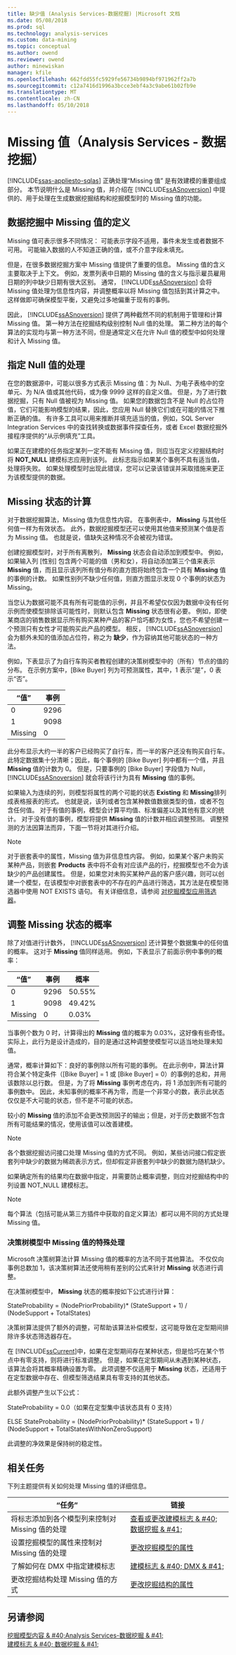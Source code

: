 ```yaml
---
title: 缺少值 (Analysis Services-数据挖掘) |Microsoft 文档
ms.date: 05/08/2018
ms.prod: sql
ms.technology: analysis-services
ms.custom: data-mining
ms.topic: conceptual
ms.author: owend
ms.reviewer: owend
author: minewiskan
manager: kfile
ms.openlocfilehash: 662fdd55fc5929fe56734b9894bf971962ff2a7b
ms.sourcegitcommit: c12a7416d1996a3bcce3ebf4a3c9abe61b02fb9e
ms.translationtype: MT
ms.contentlocale: zh-CN
ms.lasthandoff: 05/10/2018
---
```

# <a name="missing-values-analysis-services---data-mining"></a>Missing 值（Analysis Services - 数据挖掘）
[!INCLUDE[ssas-appliesto-sqlas](../../includes/ssas-appliesto-sqlas.md)]
  正确处理“Missing 值”   是有效建模的重要组成部分。 本节说明什么是 Missing 值，并介绍在 [!INCLUDE[ssASnoversion](../../includes/ssasnoversion-md.md)] 中提供的、用于处理在生成数据挖掘结构和挖掘模型时的 Missing 值的功能。  
  
## <a name="definition-of-missing-values-in-data-mining"></a>数据挖掘中 Missing 值的定义  
 Missing 值可表示很多不同情况： 可能表示字段不适用，事件未发生或者数据不可用。 可能输入数据的人不知道正确的值，或不介意字段未填充。  
  
 但是，在很多数据挖掘方案中 Missing 值提供了重要的信息。 Missing 值的含义主要取决于上下文。 例如，发票列表中日期的 Missing 值的含义与指示雇员雇用日期的列中缺少日期有很大区别。 通常， [!INCLUDE[ssASnoversion](../../includes/ssasnoversion-md.md)] 会将 Missing 值处理为信息性内容，并调整概率以将 Missing 值包括到其计算之中。 这样做即可确保模型平衡，又避免过多地偏重于现有的事例。  
  
 因此， [!INCLUDE[ssASnoversion](../../includes/ssasnoversion-md.md)] 提供了两种截然不同的机制用于管理和计算 Missing 值。 第一种方法在挖掘结构级别控制 Null 值的处理。 第二种方法的每个算法的实现均与第一种方法不同，但是通常定义在允许 Null 值的模型中如何处理和计入 Missing 值。  
  
## <a name="specifying-handling-of-nulls"></a>指定 Null 值的处理  
 在您的数据源中，可能以很多方式表示 Missing 值：为 Null、为电子表格中的空单元、为 N/A 值或其他代码，或为像 9999 这样的自定义值。 但是，为了进行数据挖掘，只有 Null 值被视为 Missing 值。 如果您的数据包含不是 Null 的占位符值，它们可能影响模型的结果，因此，您应用 Null 替换它们或在可能的情况下推断正确的值。 有许多工具可以用来推断并填充适当的值，例如，SQL Server Integration Services 中的查找转换或数据事件探查任务，或者 Excel 数据挖掘外接程序提供的“从示例填充”工具。  
  
 如果正在建模的任务指定某列一定不能有 Missing 值，则应当在定义挖掘结构时将 **NOT_NULL** 建模标志应用到该列。 此标志指示如果某个事例不具有适当值，处理将失败。 如果处理模型时出现此错误，您可以记录该错误并采取措施来更正为该模型提供的数据。  
  
## <a name="calculation-of-the-missing-state"></a>Missing 状态的计算  
 对于数据挖掘算法，Missing 值为信息性内容。 在事例表中， **Missing** 与其他任何值一样为有效状态。 此外，数据挖掘模型还可以使用其他值来预测某个值是否为 Missing 值。 也就是说，值缺失这种情况不会被视为错误。  
  
 创建挖掘模型时，对于所有离散列， **Missing** 状态会自动添加到模型中。 例如，如果输入列 [性别] 包含两个可能的值（男和女），将自动添加第三个值来表示 **Missing** 值，而且显示该列所有值分布的直方图将始终包含一个具有 **Missing** 值的事例的计数。 如果性别列不缺少任何值，则直方图显示发现 0 个事例的状态为 Missing。  
  
 当您认为数据可能不具有所有可能值的示例，并且不希望仅仅因为数据中没有任何示例而使模型排除该可能性时，则默认包含 **Missing** 状态很有必要。 例如，即使某商店的销售数据显示所有购买某种产品的客户恰巧都为女性，您也不希望创建一个预测只有女性才可能购买此产品的模型。 相反， [!INCLUDE[ssASnoversion](../../includes/ssasnoversion-md.md)] 会为额外未知的值添加占位符，称之为 **缺少**，作为容纳其他可能状态的一种方法。  
  
 例如，下表显示了为自行车购买者教程创建的决策树模型中的（所有）节点的值的分布。 在示例方案中，[Bike Buyer] 列为可预测属性，其中，1 表示“是”，0 表示“否”。  
  
|“值”|事例|  
|-----------|-----------|  
|0|9296|  
|1|9098|  
|Missing|0|  
  
 此分布显示大约一半的客户已经购买了自行车，而一半的客户还没有购买自行车。 此特定数据集十分清晰；因此，每个事例的 [Bike Buyer] 列中都有一个值，并且 **Missing** 值的计数为 0。 但是，只要事例的 [Bike Buyer] 字段值为 Null， [!INCLUDE[ssASnoversion](../../includes/ssasnoversion-md.md)] 就会将该行计为具有 **Missing** 值的事例。  
  
 如果输入为连续的列，则模型将属性的两个可能的状态 **Existing** 和 **Missing**排列成表格报表的形式。 也就是说，该列或者包含某种数值数据类型的值，或者不包含任何值。 对于有值的事例，模型会计算平均值、标准偏差以及其他有意义的统计。 对于没有值的事例，模型将提供 **Missing** 值的计数并相应调整预测。 调整预测的方法因算法而异，下面一节将对其进行介绍。  
  
> [!NOTE]  
>  对于嵌套表中的属性，Missing 值为非信息性内容。 例如，如果某个客户未购买某种产品，则嵌套 **Products** 表中将不会有对应该产品的行，挖掘模型也不会为该缺少的产品创建属性。 但是，如果您对未购买某种产品的客户感兴趣，则可以创建一个模型，在该模型中对嵌套表中的不存在的产品进行筛选，其方法是在模型筛选器中使用 NOT EXISTS 语句。 有关详细信息，请参阅 [对挖掘模型应用筛选器](../../analysis-services/data-mining/apply-a-filter-to-a-mining-model.md)。  
  
## <a name="adjusting-probability-for-missing-states"></a>调整 Missing 状态的概率  
 除了对值进行计数外， [!INCLUDE[ssASnoversion](../../includes/ssasnoversion-md.md)] 还计算整个数据集中的任何值的概率。 这对于 **Missing** 值同样适用。 例如，下表显示了前面示例中事例的概率：  
  
|“值”|事例|概率|  
|-----------|-----------|-----------------|  
|0|9296|50.55%|  
|1|9098|49.42%|  
|Missing|0|0.03%|  
  
 当事例个数为 0 时，计算得出的 **Missing** 值的概率为 0.03%，这好像有些奇怪。 实际上，此行为是设计造成的，目的是通过这种调整使模型可以适当地处理未知值。  
  
 通常，概率计算如下：良好的事例除以所有可能的事例。 在此示例中，算法计算符合某个特定条件（[Bike Buyer] = 1 或 [Bike Buyer] = 0）的事例的总和，并用该数除以总行数。 但是，为了将 **Missing** 事例考虑在内，将 1 添加到所有可能的事例数中。 因此，未知事例的概率不再为零，而是一个非常小的数，表示此状态仅仅是不大可能的状态，但不是不可能的状态。  
  
 较小的 **Missing** 值的添加不会更改预测因子的输出；但是，对于历史数据不包含所有可能结果的情况，使用该值可以改善建模。  
  
> [!NOTE]  
>  各个数据挖掘访问接口处理 Missing 值的方式不同。 例如，某些访问接口假定嵌套列中缺少的数据为稀疏表示方式，但却假定非嵌套列中缺少的数据为随机缺少。  
  
 如果确定所有的结果均在数据中指定，并需要防止概率调整，则应对挖掘结构中的列设置 NOT_NULL 建模标志。  
  
> [!NOTE]  
>  每个算法（包括可能从第三方插件中获取的自定义算法）都可以用不同的方式处理 Missing 值。  
  
### <a name="special-handling-of-missing-values-in-decision-tree-models"></a>决策树模型中 Missing 值的特殊处理  
 Microsoft 决策树算法计算 Missing 值的概率的方法不同于其他算法。 不仅仅向事例总数加 1，该决策树算法还使用稍有差别的公式来针对 **Missing** 状态进行调整。  
  
 在决策树模型中， **Missing** 状态的概率按如下公式进行计算：  
  
 StateProbability = (NodePriorProbability)* (StateSupport + 1) / (NodeSupport + TotalStates)  
  
决策树算法提供了额外的调整，可帮助该算法补偿模型，这可能导致在定型期间排除许多状态筛选器存在。  
  
 在 [!INCLUDE[ssCurrent](../../includes/sscurrent-md.md)]中，如果在定型期间存在某种状态，但是恰巧在某个节点中有零支持，则将进行标准调整。 但是，如果在定型期间从未遇到某种状态，该算法会将其概率精确设置为零。 此项调整不仅适用于 **Missing** 状态，还适用于在定型数据中存在、但模型筛选结果具有零支持的其他状态。  
  
 此额外调整产生以下公式：  
  
 StateProbability = 0.0（如果在定型集中该状态具有 0 支持）  
  
 ELSE StateProbability = (NodePriorProbability)* (StateSupport + 1) / (NodeSupport + TotalStatesWithNonZeroSupport)  
  
 此调整的净效果是保持树的稳定性。  
  
## <a name="related-tasks"></a>相关任务  
 下列主题提供有关如何处理 Missing 值的详细信息。  
  
|“任务”|链接|  
|-----------|-----------|  
|将标志添加到各个模型列来控制对 Missing 值的处理|[查看或更改建模标志 & #40; 数据挖掘 & #41;](../../analysis-services/data-mining/view-or-change-modeling-flags-data-mining.md)|  
|设置挖掘模型的属性来控制对 Missing 值的处理|[更改挖掘模型的属性](../../analysis-services/data-mining/change-the-properties-of-a-mining-model.md)|  
|了解如何在 DMX 中指定建模标志|[建模标志 & #40; DMX & #41;](../../dmx/modeling-flags-dmx.md)|  
|更改挖掘结构处理 Missing 值的方式|[更改挖掘结构的属性](../../analysis-services/data-mining/change-the-properties-of-a-mining-structure.md)|  
  
## <a name="see-also"></a>另请参阅  
 [挖掘模型内容 & #40;Analysis Services-数据挖掘 & #41;](../../analysis-services/data-mining/mining-model-content-analysis-services-data-mining.md)   
 [建模标志 & #40; 数据挖掘 & #41;](../../analysis-services/data-mining/modeling-flags-data-mining.md)  
  
  
